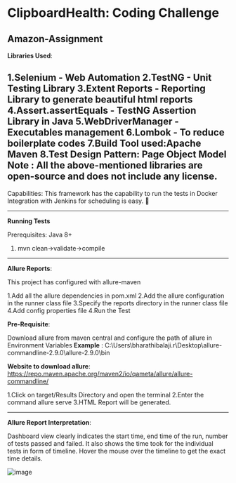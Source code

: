 # ClipboardHealth: Coding Challenge

Amazon-Assignment
------------------------------------------------------------------------------------------------------------------------------------------------------
**Libraries Used**: 

1.Selenium - Web Automation
2.TestNG - Unit Testing Library
3.Extent Reports - Reporting Library to generate beautiful html reports
4.Assert.assertEquals - TestNG Assertion Library in Java
5.WebDriverManager - Executables management
6.Lombok - To reduce boilerplate codes
7.Build Tool used:Apache Maven
8.Test Design Pattern: Page Object Model
Note : All the above-mentioned libraries are open-source and does not include any license.
---------------------------------------------------------------------------------------------------------------------------------------------------------

Capabilities:
This framework has the capability to run the tests in Docker
Integration with Jenkins for scheduling is easy. 🙋

---------------------------------------------------------------------------------------------------------------------------------------------------------

**Running Tests**

Prerequisites: Java 8+
1. mvn clean->validate->compile

---------------------------------------------------------------------------------------------------------------------------------------------------------

**Allure Reports**:

This project has configured with allure-maven

1.Add all the allure dependencies in pom.xml 
2.Add the allure configuration in the runner class file 
3.Specify the reports directory in the runner class file 4.Add config properties file
4.Run the Test

**Pre-Requisite**:

Download allure from maven central and configure the path of allure in Environment Variables
**Example** : C:\Users\bharathibalaji.r\Desktop\allure-commandline-2.9.0\allure-2.9.0\bin

**Website to download allure**: https://repo.maven.apache.org/maven2/io/qameta/allure/allure-commandline/

1.Click on target/Results Directory and open the terminal 2.Enter the command allure serve 3.HTML Report will be generated.

-------------------------------------------------------------------------------------------------------------------------------------------------------------

**Allure Report Interpretation**:

Dashboard view clearly indicates the start time, end time of the run, number of tests passed and failed. It also shows the time took for the individual tests in form of timeline. Hover the mouse over the timeline to get the exact time details.

![image](https://user-images.githubusercontent.com/76836867/195310451-11ffadbc-db1f-460f-8f25-3f2a5d2c5a76.png)
